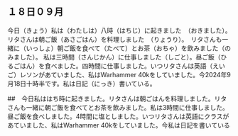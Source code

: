 ## １８日０９月
今日（きょう）私は（わたしは）八時（はちじ）に起きました　（おきました）。リタさんは朝ご飯（あさごはん）を料理しました　（りょうり）。　リタさんも一緒に（いっしょ）朝ご飯を食べて（たべて）とお茶（おちゃ）を飲みました（のみました）。
私は三時間（さんじかん）に仕事しました（しごと）。昼ご飯（ひるごはん）を食べました。四時間に仕事しました。いつリタさんは英語（えいご）レソンがあていました、私はWarhammer 40kをしていました。今2024年9月18日十時半です。私は日記（にっき）書いている。

##　今日私ははち時に起きました。リタさんは朝ごはんを料理しました。リタさんも一緒に朝ご飯を食べてとお茶を飲みました。私は3時間に仕事しました。昼ご飯を食べしました。4時間に塩としました。いつリタさんは英語にクラスがあていました、私はWarhammer 40kをしていました。今私は日記を書いている
